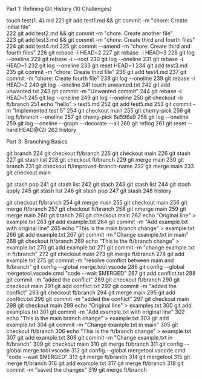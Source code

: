Part 1: Refining Git History (10 Challenges)

  touch test{1..4}.md
  221  git add test1.md && git commit -m "chore: Create initial file"       
  222  git add test2.md && git commit -m "chore: Create another file"       
  223  git add test3.md && git commit -m "chore: Create third and fourth files"
  224  git add test4.md
  225  git commit --amend -m "chore: Create third and fourth files"
  226  git rebase -i HEAD~2
  227  git rebase -i HEAD~3
  228  git log --oneline
  229  git rebase -i --root
  230  git log --oneline
  231  git rebase -i HEAD~1
  232  git log --oneline
  233  git reset HEAD~1
  234  git add test3.md
  235  git commit -m "chore: Create third file"
  236  git add test4.md
  237  git commit -m "chore: Create fourth file"
  238  git log --oneline
  239  git rebase -i HEAD~2
  240  git log --oneline
  241  touch unwanted.txt
  242  git add unwanted.txt
  243  git commit -m "Unwanted commit"
  244  git rebase -i HEAD~1
  245  git log --oneline
  249  git log --oneline
  250  git checkout -b ft/branch
  251  echo "hello" > test5.md
  252  git add test5.md
  253  git commit -m "Implemented test 5"
  254  git checkout main
  255  git cherry-pick <hash-of-test5-commit>
  256  git log ft/branch --oneline
  257  git cherry-pick 6e596a9
  258  git log --oneline
  259  git log --oneline --graph --decorate --all
  260  git reflog
  261  git reset --hard HEAD@{2}
  262  history

  Part 3: Branching Basics

  git branch
  224  git checkout ft/branch
  225  git checkout main
  226  git stash
  227  git stash list
  228  git checkout ft/branch
  229  git merge main
  230  git branch
  231  git checkout ft/improved-branch-name
  232  git merge main
  233  git checkout main

  git stash pop
  241  git stash list
  242  git stash
  243  git stash list
  244  git stash apply
  245  git stash list
  246  git stash pop
  247  git stash
  248  history

  git checkout ft/branch
  254  git merge main
  255  git checkout main
  256  git merge ft/branch
  257  git checkout ft/branch
  258  git nmerge main
  259  git merge main
  260  git branch
  261  git checkout main
  262  echo "Original line" > example.txt
  263  git add example.txt
  264  git commit -m "Add example.txt with original line"
  265  echo "This is the main branch change" > example.txt
  266  git add example.txt
  267  git commit -m "Change example.txt in main"
  268  git checkout ft/branch
  269  echo "This is the ft/branch change" > example.txt
  270  git add example.txt
  271  git commit -m "change example.txt in ft/branch"
  272  git checkout main
  273  git merge ft/branch
  274  git add example.txt
  275  git commit -m "resolve comflict between main and ft/branch"
  git config --global merge.tool vscode
  286  git config --global mergetool.vscode.cmd "code --wait $MERGED"
  287  git add conflict.txt
  288  git commit -m "added the conflict"
  289  git checkout ft/branch
  290  git checkout main
  291  git add conflict.txt
  292  git commit -m "added the conflict"
  293  git checkout ft/branch
  294  git merge main
  295  git add conflict.txt
  296  git commit -m "added the conflict"
  297  git checkout main
  298  git checkout main
  299  echo "Original line" > examples.txt
  300  git add examples.txt
  301  git commit -m "Add example.txt with original line"
  302  echo "This is the main branch change" > example.txt
  303  git add example.txt
  304  git commit -m "Change example.txt in main"
  305  git checkout ft/branch
  306  echo "This is the ft/branch change" > example.txt
  307  git add example.txt
  308  git commit -m "Change example.txt in ft/branch"
  309  git checkout main
  310  git merge ft/branch
  311  git config --global merge.tool vscode
  312  git config --global mergetool.vscode.cmd "code --wait $MERGED"
  313  git merge ft/branch
  314  git mergetool
  315  git merge ft/branch
  316  git add example.txt
  317  git merge ft/branch
  318  git commit -m "saved the changes"
  319  git merge ft/branch
